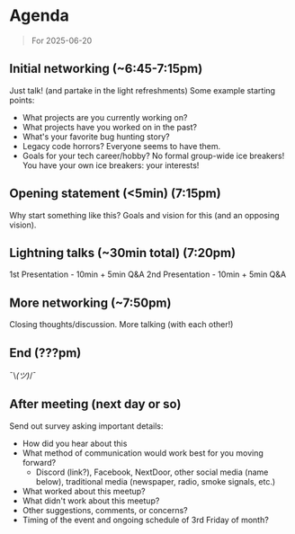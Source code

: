 # Agenda
> For 2025-06-20

## Initial networking (~6:45-7:15pm)
Just talk! (and partake in the light refreshments)
Some example starting points:
- What projects are you currently working on?
- What projects have you worked on in the past?
- What's your favorite bug hunting story?
- Legacy code horrors? Everyone seems to have them.
- Goals for your tech career/hobby?
No formal group-wide ice breakers! You have your own ice breakers: your interests!

## Opening statement (<5min) (7:15pm)
Why start something like this?
Goals and vision for this (and an opposing vision).

## Lightning talks (~30min total) (7:20pm)
1st Presentation - 10min + 5min Q&A
2nd Presentation - 10min + 5min Q&A

## More networking (~7:50pm)
Closing thoughts/discussion.
More talking (with each other!)

## End (???pm)
¯\\_(ツ)_/¯

## After meeting (next day or so)
Send out survey asking important details:
- How did you hear about this
- What method of communication would work best for you moving forward?
	- Discord (link?), Facebook, NextDoor, other social media (name below), traditional media (newspaper, radio, smoke signals, etc.)
- What worked about this meetup?
- What didn't work about this meetup?
- Other suggestions, comments, or concerns?
- Timing of the event and ongoing schedule of 3rd Friday of month?
